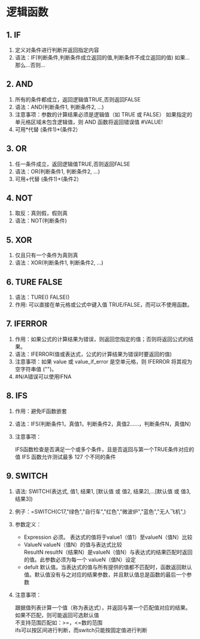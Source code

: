 # 逻辑函数

## 1. IF

1. 定义对条件进行判断并返回指定内容
2. 语法：IF(判断条件,判断条件成立返回的值,判断条件不成立返回的值)					如果…那么…否则…

## 2. AND

1. 所有的条件都成立，返回逻辑值TRUE,否则返回FALSE
2. 语法：AND(判断条件1, 判断条件2, ...)	
3. 注意事项：参数的计算结果必须是逻辑值（如 TRUE 或 FALSE）
   如果指定的单元格区域未包含逻辑值，则 AND 函数将返回错误值 #VALUE!	
4. 可用*代替    (条件1)\*(条件2）

## 3. OR

1. 任一条件成立，返回逻辑值TRUE,否则返回FALSE
2. 语法：OR(判断条件1, 判断条件2, ...)
3. 可用+代替    (条件1)\+(条件2）

## 4. NOT

1. 取反：真则假，假则真
2. 语法：NOT(判断条件)

## 5. XOR

1. 仅且只有一个条件为真则真
2. 语法：XOR(判断条件1,  判断条件2, ...)

## 6. TURE FALSE

1. 语法：TURE() FALSE()
2. 作用: 可以直接在单元格或公式中键入值 TRUE/FALSE，而可以不使用函数。

## 7. IFERROR

1. 作用：如果公式的计算结果为错误，则返回您指定的值；否则将返回公式的结果。	
2. 语法：IFERROR(值或表达式，公式的计算结果为错误时要返回的值)												
3. 注意事项：如果 value 或 value_if_error 是空单元格，则 IFERROR 将其视为空字符串值 ("")。	
4. \#N/A错误可以使用IFNA							

## 8. IFS

1. 作用：避免IF函数嵌套		

2. 语法：IFS(判断条件1，真值1，判断条件2，真值2……，判断条件N，真值N）				

3. 注意事项：

   IFS函数检查是否满足一个或多个条件，且是否返回与第一个TRUE条件对应的值	IFS 函数允许测试最多 127 个不同的条件 

## 9. SWITCH

1. 语法: SWITCH(表达式, 值1, 结果1, [默认值 或 值2, 结果2],…[默认值 或 值3, 结果3])

2. 例子：=SWITCH(C17,"绿色","自行车","红色","微波炉","蓝色","无人飞机",)
3. 参数定义：
   - Expression 	 必须。 表达式的值将于value1（值1）至valueN（值N）比较
   - ValueN 	valueN（值N）的值与表达式比较																				
     	ResultN	resultN（结果N）是valueN（值N）与表达式的结果匹配时返回的值。此参数必须为每一个                    valueN（值N）设定	
   - defult	默认值。当表达式的值与所有提供的值都不匹配时，函数返回默认值。默认值没有与之对应的结果参数，并且默认值总是函数的最后一个参数

4. 注意事项：

   跟据值列表计算一个值（称为表达式），并返回与第一个匹配值对应的结果。如果不匹配，则可能返回可选默认值								
   不支持范围匹配如：>=，<=数的范围								
   ifs可以按区间进行判断，而switch只能按固定值进行判断								